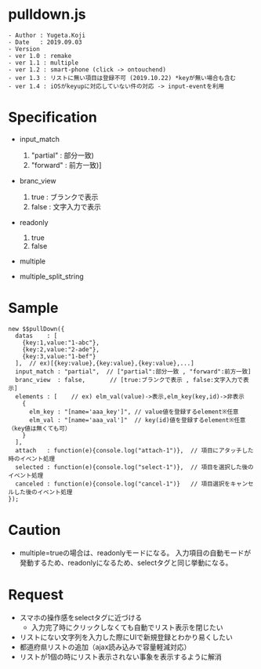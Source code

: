 pulldown.js
==
```
- Author : Yugeta.Koji
- Date   : 2019.09.03
- Version
- ver 1.0 : remake
- ver 1.1 : multiple
- ver 1.2 : smart-phone (click -> ontouchend)
- ver 1.3 : リストに無い項目は登録不可 (2019.10.22) *keyが無い場合も含む
- ver 1.4 : iOSがkeyupに対応していない件の対応 -> input-eventを利用
```

# Specification
  - input_match
    1. "partial" : 部分一致)
    2. "forward" : 前方一致)]

  - branc_view
    1. true : ブランクで表示
    2. false : 文字入力で表示

  - readonly
    1. true
    2. false

  - multiple

  - multiple_split_string


# Sample
```
new $$pullDown({
  datas    : [
    {key:1,value:"1-abc"},
    {key:2,value:"2-ade"},
    {key:3,value:"1-bef"}
  ],  // ex)[{key:value},{key:value},{key:value},...]
  input_match : "partial",  // ["partial":部分一致 , "forward":前方一致]
  branc_view  : false,       // [true:ブランクで表示 , false:文字入力で表示]
  elements : [    // ex) elm_val(value)->表示,elm_key(key,id)->非表示
    {
      elm_key : "[name='aaa_key']", // value値を登録するelement※任意
      elm_val : "[name='aaa_val']"  // key(id)値を登録するelement※任意（key値は無くても可） 
    } 
  ],
  attach   : function(e){console.log("attach-1")},  // 項目にアタッチした時のイベント処理
  selected : function(e){console.log("select-1")},  // 項目を選択した後のイベント処理
  canceled : function(e){console.log("cancel-1")}   // 項目選択をキャンセルした後のイベント処理
});
```

# Caution
  - multiple=trueの場合は、readonlyモードになる。
    入力項目の自動モードが発動するため、readonlyになるため、selectタグと同じ挙動になる。


# Request
  - スマホの操作感をselectタグに近づける
    * 入力完了時にクリックしなくても自動でリスト表示を閉じたい
  - リストにない文字列を入力した際にUIで新規登録とわかり易くしたい
  - 都道府県リストの追加（ajax読み込みで容量軽減対応）
  - リストが1個の時にリスト表示されない事象を表示するように解消
  

